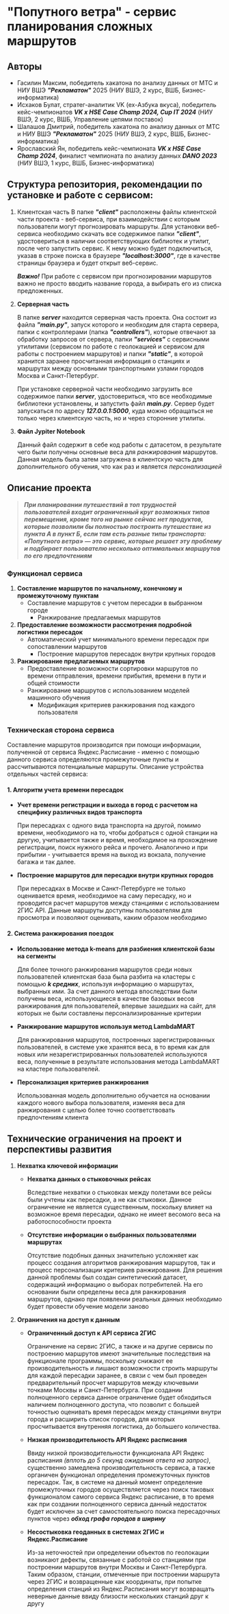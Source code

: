 # "Попутного ветра" - сервис планирования сложных маршрутов
## Авторы
* Гасилин Максим, победитель хакатона по анализу данных от МТС и НИУ ВШЭ ***"Рекламатон"*** 2025 (НИУ ВШЭ, 2 курс, ВШБ, Бизнес-информатика)
* Исхаков Булат, стратег-аналитик VK (ex-Азбука вкуса), победитель кейс-чемпионатов ***VK x HSE Case Champ 2024, Cup IT 2024*** (НИУ ВШЭ, 2 курс, ВШБ, Управление цепями поставок)
* Шалашов Дмитрий, победитель хакатона по анализу данных от МТС и НИУ ВШЭ ***"Рекламатон"*** 2025 (НИУ ВШЭ, 2 курс, ВШБ, Бизнес-информатика)
* Ярославский Ян, победитель кейс-чемпионата ***VK x HSE Case Champ 2024***, финалист чемпионата по анализу данных ***DANO 2023*** (НИУ ВШЭ, 1 курс, ВШБ, Бизнес-информатика)

## Структура репозитория, рекомендации по установке и работе с сервисом:
1. Клиентская часть
   В папке ***"client"*** расположены файлы клиентской части проекта - веб-сервиса, при взаимодействии с которым пользователи могут прогнозировать маршруты. Для установки веб-сервиса необходимо скачать все содержимое папки ***"client"***, удостовериться в наличии соответствующих библиотек и утилит, после чего запустить сервис. К нему можно будет подключиться, указав в строке поиска в браузере ***"localhost:3000"***, где в качестве страницы браузера и будет открыт веб-сервис.
 
   ***Важно!*** При работе с сервисом при прогнозировании маршрутов важно не просто вводить название города, а выбирать его из списка предложенных.

 2. **Серверная часть**

    В папке ***server*** находится серверная часть проекта. Она состоит из файла ***"main.py"***, запуск которого и необходим для старта сервера, папки с контроллерами (папка ***"controllers"***), которые отвечают за обработку запросов от сервера, папки ***"services"*** с сервисными утилитами (сервисом по работе с геолокацией и сервисом для работы с построением маршрутов) и папки ***"static"***, в которой хранится заранее просчитанная информация о станциях и маршрутах между основными транспортными узлами городов Москва и Санкт-Петербург.

    При установке серверной части необходимо загрузить все содержимое папки ***server***, удостовериться, что все необходимые библиотеки установлены, и запустить файл ***main.py***. Сервер будет запускаться по адресу ***127.0.0.1:5000***, куда можно обращаться не только через клиентскую часть, но и через сторонние утилиты.

3. **Файл Jypiter Notebook**

   Данный файл содержит в себе код работы с датасетом, в результате чего были получены основные веса для *ранжирования* маршрутов. Данная модель была затем загружена в клиентскую часть для дополнительного обучения, что как раз и является *персонализацией*

## Описание проекта
> ***При планировании путешествий в топ трудностей пользователей входит ограниченный круг возможных типов перемещения, кроме того на рынке сейчас нет продуктов, которые позволили бы полностью построить путешествие из пункта А в пункт Б, если там есть разные типы транспорта: «Попутного ветра» — это сервис, которые решает эту проблему и подбирает пользователю несколько оптимальных маршрутов по его предпочтениям***

### Функционал сервиса
1. **Составление маршрутов по начальному, конечному и промежуточному пунктам**
   - Составление маршрутов с учетом пересадки в выбранном городе
     - Ранжирование предлагаемых маршрутов
2. **Предоставление возможности рассмотрения подробной логистики пересадок**
   - Автоматический учет минимального времени пересадок при сопоставлении маршрутов 
     - Построение маршрутов пересадок внутри крупных городов
3. **Ранжирование предлагаемых маршрутов**
   - Предоставление возможности сортировки маршрутов по времени отправления, времени прибытия, времени в пути и общей стоимости
   - Ранжирование маршрутов с использованием моделей машинного обучения
     - Модификация критериев ранжирования под каждого пользователя

### Техническая сторона сервиса

Составление маршрутов производится при помощи информации, полученной от сервиса Яндекс.Расписание - именно с помощью данного сервиса определяются промежуточные пункты и рассчитываются потенциальные маршруты. Описание устройства отдельных частей сервиса:

#### 1. Алгоритм учета времени пересадок

* **Учет времени регистрации и выхода в город с расчетом на специфику различных видов транспорта**

  При пересадках с одного вида транспорта на другой, помимо времени, необходимого на то, чтобы добраться с одной станции на другую, учитывается также и время, необходимое на прохождение регистрации, поиск нужного рейса и прочего. Аналогично и при прибытии - учитывается время на выход из вокзала, получение багажа и так далее.
* **Построение маршрутов для пересадки внутри крупных городов**

  При пересадках в Москве и Санкт-Петербурге не только оценивается время, необходимое на саму пересадку, но и проводится расчет маршрутов между станциями с использованием 2ГИС API. Данные маршруты доступны пользователям для просмотра и позволяют оценивать, каким образом необходимо 

#### 2. Система ранжирования поездок

* **Использование метода k-means для разбиения клиентской базы на сегменты**

  Для более точного ранжирования маршрутов среди новых пользователей клиентская база была разбита на кластеры с помощью ***k средних***, используя информацию о маршрутах, выбранных ими. За счет данного метода впоследствии были получены веса, использующиеся в качестве базовых весов ранжирования для пользователей, впервые зашедших на сайт, для которых не были составлены персонализированные критерии

* **Ранжирование маршрутов используя метод LambdaMART**

  Для ранжирования маршрутов, построенных зарегистрированных пользователей, в системе уже хранятся веса, в то время как для новых или незарегистрированных пользователей используются веса, полученные в результате использования метода LambdaMART на кластере пользователей.

* **Персонализация критериев ранжирования**

  Использованная модель дополнительно обучается на основании каждого нового выбора пользователя, изменяя веса для ранжирования с целью более точно соответствовать предпочтениям клиента

## Технические ограничения на проект и перспективы развития

1. **Нехватка ключевой информации**
   - **Нехватка данных о стыковочных рейсах**

      Вследствие нехватки о стыковках между полетами все рейсы были учтены как пересадки, а не как стыковки. Данное ограничение не является существенным, поскольку влияет на возможное время пересадки, однако не имеет весомого веса на работоспособности проекта 

   - **Отсутствие информации о выбранных пользователями маршрутах**
  
      Отсутствие подобных данных значительно усложняет как процесс создания алгоритмов ранжирования маршрутов, так и процесс персонализации критериев ранжирования. Для решения данной проблемы был создан синтетический датасет, содержащий информацию о выборах потребителей. На его основании были определены веса для ранжирования маршрутов, однако при появлении реальных данных необходимо будет провести обучение модели заново

2. **Ограничения на доступ к данным**
   - **Ограниченный доступ к API сервиса 2ГИС**

       Ограничение на сервис 2ГИС, а также и на другие сервисы по построению маршрутов имеют значительные последствия на функционале программы, поскольку снижают ее производительность и лишают возможности строить маршруты для каждой пересадки заранее, в связи с чем был проведен предварительный просчет маршрутов между ключевыми точками Москвы и Санкт-Петербурга. При создании полноценного сервиса данное ограничение будет обходиться наличием полноценного доступа, что позволит с большей точностью оценивать время пересадок между станциями внутри города и расширить список городов, для которых просчитывается внутренняя логистика, до большего количества.

   - **Низкая производительность API Яндекс расписания**
  
     Ввиду низкой производительности функционала API Яндекс расписания *(вплоть до 5 секунд ожидания ответа на запрос)*, существенно замедлена производительность сервиса, а также органичен функционал определения промежуточных пунктов пересадок. Так, в системе на данный момент определение промежуточных городов осуществляется через поиск таковых функционалом самого сервиса Яндекс расписание, в то время как при создании полноценного сервиса данный недостаток будет исключен за счет самостоятельного поиска пересадочных пунктов через ***обход графа городов в ширину***

   - **Несостыковка геоданных в системах 2ГИС и Яндекс.Расписание**
  
     Из-за неточностей при определении объектов по геолокации возникают дефекты, связанные с работой со станциями при построении маршрутов внутри Москвы и Санкт-Петербурга. Таким образом, станции, отмеченные при построении маршрута через 2ГИС и возвращенные как координаты, при попытке определения станций из Яндекс.Расписания могут возвращать неверные данные ввиду близости нескольких станций друг к другу

